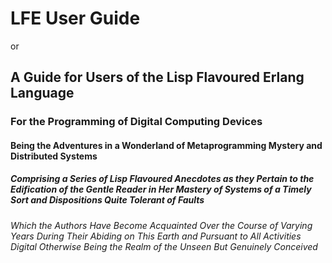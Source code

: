 # LFE User Guide

or

## A Guide for Users of the Lisp Flavoured Erlang Language

### For the Programming of Digital Computing Devices

#### Being the Adventures in a Wonderland of Metaprogramming Mystery and Distributed Systems

##### Comprising a Series of Lisp Flavoured Anecdotes as they Pertain to the Edification of the Gentle Reader in Her Mastery of Systems of a Timely Sort and Dispositions Quite Tolerant of Faults

###### Which the Authors Have Become Acquainted Over the Course of Varying Years During Their Abiding on This Earth and Pursuant to All Activities Digital Otherwise Being the Realm of the Unseen But Genuinely Conceived